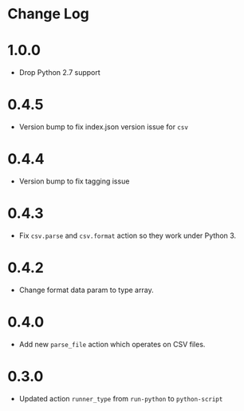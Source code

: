 # Change Log

# 1.0.0

* Drop Python 2.7 support

# 0.4.5

- Version bump to fix index.json version issue for ``csv``

# 0.4.4

- Version bump to fix tagging issue

# 0.4.3

- Fix ``csv.parse`` and ``csv.format`` action so they work under Python 3.

# 0.4.2

- Change format data param to type array.

# 0.4.0

- Add new `parse_file` action which operates on CSV files.

# 0.3.0

- Updated action `runner_type` from `run-python` to `python-script`
